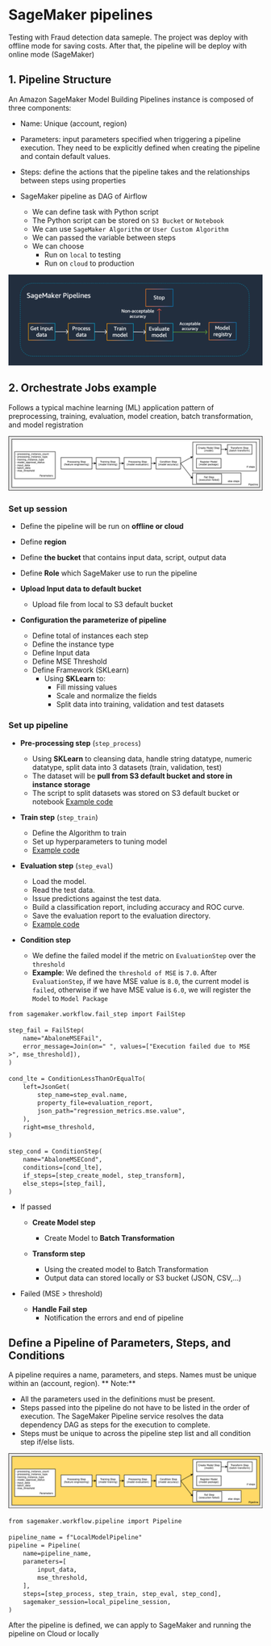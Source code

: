 # SageMaker pipelines 
Testing with Fraud detection data sameple. 
The project was deploy with offline mode for saving costs. After that, the pipeline will be deploy with online mode (SageMaker)

## 1. Pipeline Structure

An Amazon SageMaker Model Building Pipelines instance is composed of three components:

* Name: Unique (account, region)

* Parameters: input parameters specified when triggering a pipeline execution. They need to be explicitly defined when creating the pipeline and contain default values.

* Steps: define the actions that the pipeline takes and the relationships between steps using properties

* SageMaker pipeline as DAG of Airflow
  * We can define task with Python script 
  * The Python script can be stored on `S3 Bucket` or `Notebook`
  * We can use `SageMaker Algorithm` or `User Custom Algorithm`
  * We can passed the variable between steps
  * We can choose 
    * Run on `local` to testing
    * Run on `cloud` to production

![DAG](images/image.png)

## 2. Orchestrate Jobs example

Follows a typical machine learning (ML) application pattern of preprocessing, training, evaluation, model creation, batch transformation, and model registration

![alt text](images/image-1.png)

### **Set up session**
  
  * Define the pipeline will be run on **offline or cloud**
  * Define **region**
  * Define **the bucket** that contains input data, script, output data
  * Define **Role** which SageMaker use to run the pipeline

* **Upload Input data to default bucket**
  * Upload file from local to S3 default bucket
* **Configuration the parameterize of pipeline**
  * Define total of instances each step
  * Define the instance type
  * Define Input data
  * Define MSE Threshold
  * Define Framework (SKLearn)
    * Using **SKLearn** to:
      * Fill missing values
      * Scale and normalize the fields
      * Split data into training, validation and test datasets

### **Set up pipeline**

* **Pre-processing step** (`step_process`)
  * Using **SKLearn** to cleansing data, handle string datatype, numeric datatype, split data into 3 datasets (train, validation, test)
  * The dataset will be **pull from S3 default bucket and store in instance storage**
  * The script to split datasets was stored on S3 default bucket or notebook [Example code](code/preprocessing.py)
  
* **Train step** (`step_train`)
  * Define the Algorithm to train
  * Set up hyperparameters to tuning model
  * [Example code](code/abalone.py)

* **Evaluation step** (`step_eval`)
  * Load the model.
  * Read the test data.
  * Issue predictions against the test data.
  * Build a classification report, including accuracy and ROC curve.
  * Save the evaluation report to the evaluation directory.
  * [Example code](code/evaluation.py)

* **Condition step**
  * We define the failed model if the metric on `EvaluationStep` over the `threshold` 
  * **Example**: We defined the `threshold of MSE` is `7.0`. After `EvaluationStep`, if we have MSE value is `8.0`, the current model is `failed`, otherwise if we have MSE value is `6.0`, we will register the `Model` to `Model Package`
```
from sagemaker.workflow.fail_step import FailStep

step_fail = FailStep(
    name="AbaloneMSEFail",
    error_message=Join(on=" ", values=["Execution failed due to MSE >", mse_threshold]),
)

cond_lte = ConditionLessThanOrEqualTo(
    left=JsonGet(
        step_name=step_eval.name,
        property_file=evaluation_report,
        json_path="regression_metrics.mse.value",
    ),
    right=mse_threshold,
)

step_cond = ConditionStep(
    name="AbaloneMSECond",
    conditions=[cond_lte],
    if_steps=[step_create_model, step_transform],
    else_steps=[step_fail],
)
```

  * If passed
    * **Create Model step**
      * Create Model to **Batch Transformation**
    
    * **Transform step**
      * Using the created model to Batch Transformation
      * Output data can stored locally or S3 bucket (JSON, CSV,...)

  * Failed (MSE > threshold)

    * **Handle Fail step**
      * Notification the errors and end of pipeline
      

## Define a Pipeline of Parameters, Steps, and Conditions

 A pipeline requires a name, parameters, and steps. Names must be unique within an (account, region).
**
Note:**

* All the parameters used in the definitions must be present.
* Steps passed into the pipeline do not have to be listed in the order of execution. The SageMaker Pipeline service resolves the data dependency DAG as steps for the execution to complete.
* Steps must be unique to across the pipeline step list and all condition step if/else lists.

![alt text](images/image-2.png)

```
from sagemaker.workflow.pipeline import Pipeline

pipeline_name = f"LocalModelPipeline"
pipeline = Pipeline(
    name=pipeline_name,
    parameters=[
        input_data,
        mse_threshold,
    ],
    steps=[step_process, step_train, step_eval, step_cond],
    sagemaker_session=local_pipeline_session,
)
```

After the pipeline is defined, we can apply to SageMaker and running the pipeline on Cloud or locally